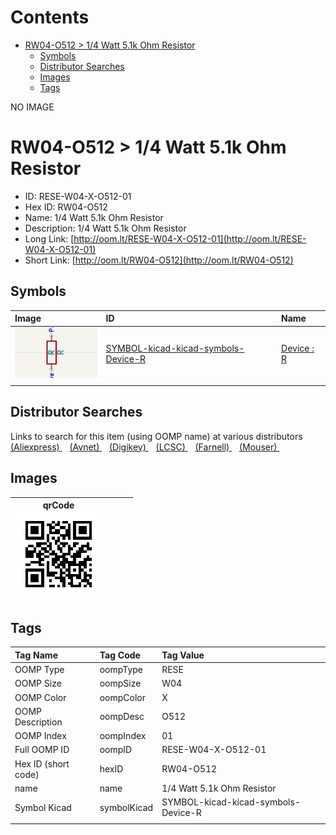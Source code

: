 



Contents
========

* [RW04-O512 > 1/4 Watt 5.1k Ohm Resistor](#rw04-o512--14-watt-51k-ohm-resistor)
	* [Symbols](#symbols)
	* [Distributor Searches](#distributor-searches)
	* [Images](#images)
	* [Tags](#tags)
  
NO IMAGE  
# RW04-O512 > 1/4 Watt 5.1k Ohm Resistor

- ID: RESE-W04-X-O512-01
- Hex ID: RW04-O512
- Name: 1/4 Watt 5.1k Ohm Resistor
- Description: 1/4 Watt 5.1k Ohm Resistor
- Long Link: [http://oom.lt/RESE-W04-X-O512-01](http://oom.lt/RESE-W04-X-O512-01)
- Short Link: [http://oom.lt/RW04-O512](http://oom.lt/RW04-O512)

## Symbols
  

|Image|ID|Name|
| :--- | :--- | :--- |
|[![](https://raw.githubusercontent.com/oomlout/oomlout_OOMP_eda_V2/main/SYMBOL/kicad/kicad-symbols/Device/R/image_140.png)](https://github.com/oomlout/oomlout_OOMP_eda_V2/tree/main/SYMBOL/kicad/kicad-symbols/Device/R/)|[SYMBOL-kicad-kicad-symbols-Device-R](https://github.com/oomlout/oomlout_OOMP_eda_V2/tree/main/SYMBOL/kicad/kicad-symbols/Device/R/)|[Device : R](https://github.com/oomlout/oomlout_OOMP_eda_V2/tree/main/SYMBOL/kicad/kicad-symbols/Device/R/)|
||||

## Distributor Searches
  
Links to search for this item (using OOMP name) at various distributors  
[(Aliexpress) ](https://www.aliexpress.com/wholesale?SearchText=11171/4+Watt+5.1k+Ohm+Resistor)&nbsp;&nbsp;&nbsp;[(Avnet) ](https://www.avnet.com/shop/us/search/1/4+Watt+5.1k+Ohm+Resistor)&nbsp;&nbsp;&nbsp;[(Digikey) ](https://www.digikey.co.uk/en/products/result?s=1/4+Watt+5.1k+Ohm+Resistor)&nbsp;&nbsp;&nbsp;[(LCSC) ](https://www.lcsc.com/search?q=1/4+Watt+5.1k+Ohm+Resistor)&nbsp;&nbsp;&nbsp;[(Farnell) ](https://uk.farnell.com/search?st=1/4+Watt+5.1k+Ohm+Resistor)&nbsp;&nbsp;&nbsp;[(Mouser) ](https://www.mouser.com/c/?q=1/4+Watt+5.1k+Ohm+Resistor)&nbsp;&nbsp;&nbsp;
## Images
  

|qrCode<br>[![](https://raw.githubusercontent.com/oomlout/oomlout_OOMP_parts_V2/main/RESE/W04/X/O512/01/qrCode_140.png)](https://github.com/oomlout/oomlout_OOMP_parts_V2/tree/main/RESE/W04/X/O512/01/qrCode.png)||||
| :---: | :---: | :---: | :---: |

## Tags
  

|Tag Name|Tag Code|Tag Value|
| :--- | :--- | :--- |
|OOMP Type|oompType|RESE|
|OOMP Size|oompSize|W04|
|OOMP Color|oompColor|X|
|OOMP Description|oompDesc|O512|
|OOMP Index|oompIndex|01|
|Full OOMP ID|oompID|RESE-W04-X-O512-01|
|Hex ID (short code)|hexID|RW04-O512|
|name|name|1/4 Watt 5.1k Ohm Resistor|
|Symbol Kicad|symbolKicad|SYMBOL-kicad-kicad-symbols-Device-R|
||||
